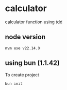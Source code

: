 # calculator
calculator function using tdd


## node version

```
nvm use v22.14.0
```

## using bun (1.1.42)

To create project

```
bun init 
```